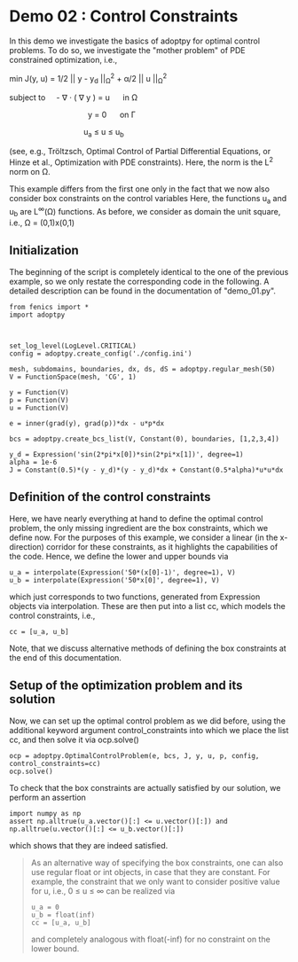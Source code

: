 Demo 02 : Control Constraints
=============================

In this demo we investigate the basics of adoptpy for
optimal control problems. To do so, we investigate the "mother
problem" of PDE constrained optimization, i.e.,

min J(y, u) = 1/2 || y - y<sub>d</sub> ||<sub>&Omega;</sub><sup>2</sup> + &alpha;/2  || u ||<sub>&Omega;</sub><sup>2</sup>

subject to &nbsp;&nbsp;&nbsp;  - &nabla; &middot; ( &nabla; y  ) = u &nbsp;&nbsp;&nbsp;&nbsp; in &Omega;

&nbsp;&nbsp;&nbsp;&nbsp;&nbsp;&nbsp;&nbsp;&nbsp;&nbsp;&nbsp;&nbsp;&nbsp;&nbsp;&nbsp;&nbsp;&nbsp;&nbsp;&nbsp;&nbsp;&nbsp;&nbsp;&nbsp;&nbsp;&nbsp;&nbsp;
&nbsp;&nbsp;&nbsp;&nbsp;&nbsp;&nbsp;&nbsp;&nbsp;&nbsp;&nbsp;y = 0 &nbsp;&nbsp;&nbsp;&nbsp; on &Gamma;

&nbsp;&nbsp;&nbsp;&nbsp;&nbsp;&nbsp;&nbsp;&nbsp;&nbsp;&nbsp;&nbsp;&nbsp;&nbsp;&nbsp;&nbsp;&nbsp;&nbsp;&nbsp;&nbsp;&nbsp;&nbsp;&nbsp;&nbsp;&nbsp;&nbsp;
&nbsp;&nbsp;&nbsp;&nbsp;&nbsp;&nbsp;&nbsp;&nbsp;u<sub>a</sub> &le; u &le; u<sub>b</sub>

(see, e.g., Tröltzsch, Optimal Control of Partial Differential Equations,
or Hinze et al., Optimization with PDE constraints). Here,
the norm is the L<sup>2</sup> norm on &Omega;.

This example differs from the first one only in the fact that
we now also consider box constraints on the control variables
Here, the functions u<sub>a</sub> and u<sub>b</sub> are
L<sup>&infin;</sup>(&Omega;) functions. As before, we consider
as domain the unit square, i.e., &Omega; = (0,1)x(0,1)

Initialization
--------------

The beginning of the script is completely identical to the
one of the previous example, so we only restate the corresponding
code in the following. A detailed description can be found
in the documentation of "demo_01.py".

    from fenics import *
    import adoptpy



    set_log_level(LogLevel.CRITICAL)
    config = adoptpy.create_config('./config.ini')

    mesh, subdomains, boundaries, dx, ds, dS = adoptpy.regular_mesh(50)
    V = FunctionSpace(mesh, 'CG', 1)

    y = Function(V)
    p = Function(V)
    u = Function(V)

    e = inner(grad(y), grad(p))*dx - u*p*dx

    bcs = adoptpy.create_bcs_list(V, Constant(0), boundaries, [1,2,3,4])

    y_d = Expression('sin(2*pi*x[0])*sin(2*pi*x[1])', degree=1)
    alpha = 1e-6
    J = Constant(0.5)*(y - y_d)*(y - y_d)*dx + Constant(0.5*alpha)*u*u*dx

Definition of the control constraints
-------------------------------------

Here, we have nearly everything at hand to define the optimal
control problem, the only missing ingredient are the box constraints,
which we define now. For the purposes of this example, we
consider a linear (in the x-direction) corridor for these
constraints, as it highlights the capabilities of the code.
Hence, we define the lower and upper bounds via

    u_a = interpolate(Expression('50*(x[0]-1)', degree=1), V)
    u_b = interpolate(Expression('50*x[0]', degree=1), V)

which just corresponds to two functions, generated from
Expression objects via interpolation. These are then put
into a list cc, which models the control constraints, i.e.,

    cc = [u_a, u_b]

Note, that we discuss alternative methods of defining the box
constraints at the end of this documentation.

Setup of the optimization problem and its solution
--------------------------------------------------

Now, we can set up the optimal control problem as we did before,
using the additional keyword argument control_constraints into which
we place the list cc, and then solve it via ocp.solve()

    ocp = adoptpy.OptimalControlProblem(e, bcs, J, y, u, p, config, control_constraints=cc)
    ocp.solve()

To check that the box constraints are actually satisfied by our
solution, we perform an assertion

    import numpy as np
    assert np.alltrue(u_a.vector()[:] <= u.vector()[:]) and np.alltrue(u.vector()[:] <= u_b.vector()[:])

which shows that they are indeed satisfied.

> As an alternative way of specifying the box constraints, one
> can also use regular float or int objects, in case that they
> are constant. For example, the constraint that we only want to
> consider positive value for u, i.e., 0 &le; u &le; &infin; can
> be realized via
>
>     u_a = 0
>     u_b = float(inf)
>     cc = [u_a, u_b]
>
> and completely analogous with float(-inf) for no constraint
> on the lower bound.
